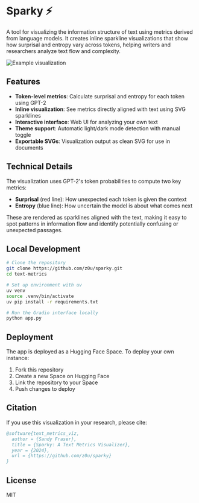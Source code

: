 # Sparky ⚡

A tool for visualizing the information structure of text using metrics derived from language models. It creates inline sparkline visualizations that show how surprisal and entropy vary across tokens, helping writers and researchers analyze text flow and complexity.

![Example visualization](assets/example.png)

## Features

- **Token-level metrics**: Calculate surprisal and entropy for each token using GPT-2
- **Inline visualization**: See metrics directly aligned with text using SVG sparklines
- **Interactive interface**: Web UI for analyzing your own text
- **Theme support**: Automatic light/dark mode detection with manual toggle
- **Exportable SVGs**: Visualization output as clean SVG for use in documents

## Technical Details

The visualization uses GPT-2's token probabilities to compute two key metrics:

- **Surprisal** (red line): How unexpected each token is given the context
- **Entropy** (blue line): How uncertain the model is about what comes next

These are rendered as sparklines aligned with the text, making it easy to spot patterns in information flow and identify potentially confusing or unexpected passages.

## Local Development

```bash
# Clone the repository
git clone https://github.com/z0u/sparky.git
cd text-metrics

# Set up environment with uv
uv venv
source .venv/bin/activate
uv pip install -r requirements.txt

# Run the Gradio interface locally
python app.py
```


## Deployment

The app is deployed as a Hugging Face Space. To deploy your own instance:

1. Fork this repository
2. Create a new Space on Hugging Face
3. Link the repository to your Space
4. Push changes to deploy


## Citation

If you use this visualization in your research, please cite:

```bibtex
@software{text_metrics_viz,
  author = {Sandy Fraser},
  title = {Sparky: A Text Metrics Visualizer},
  year = {2024},
  url = {https://github.com/z0u/sparky}
}
```


## License

MIT